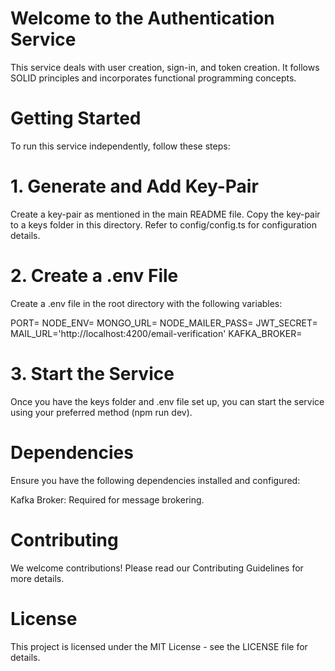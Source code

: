 # Welcome to the Authentication Service
This service deals with user creation, sign-in, and token creation. It follows SOLID principles and incorporates functional programming concepts.

# Getting Started
To run this service independently, follow these steps:

# 1. Generate and Add Key-Pair
Create a key-pair as mentioned in the main README file.
Copy the key-pair to a keys folder in this directory.
Refer to config/config.ts for configuration details.

# 2. Create a .env File
Create a .env file in the root directory with the following variables:

  PORT=
  NODE_ENV=
  MONGO_URL=
  NODE_MAILER_PASS=
  JWT_SECRET=
  MAIL_URL='http://localhost:4200/email-verification'
  KAFKA_BROKER=

# 3. Start the Service
Once you have the keys folder and .env file set up, you can start the service using your preferred method (npm run dev).

# Dependencies
Ensure you have the following dependencies installed and configured:

Kafka Broker: Required for message brokering.

# Contributing
We welcome contributions! Please read our Contributing Guidelines for more details.

# License
This project is licensed under the MIT License - see the LICENSE file for details.
